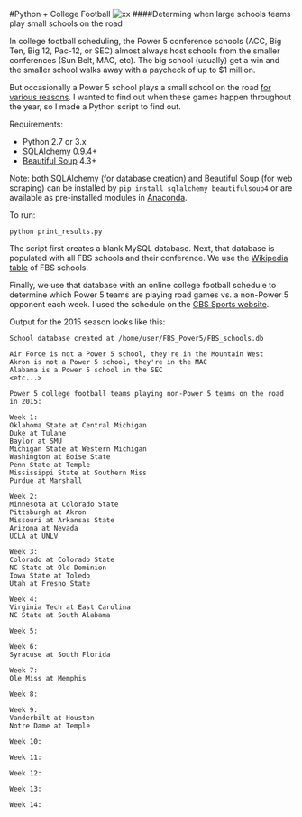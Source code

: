 #Python + College Football ![xx](http://i.imgur.com/YLw9efKt.png)
####Determing when large schools teams play small schools on the road

In college football scheduling, the Power 5 conference schools (ACC, Big Ten, Big 12, Pac-12, or SEC) almost always host schools from the smaller conferences (Sun Belt, MAC, etc).  The big school (usually) get a win and the smaller school walks away with a paycheck of up to $1 million.

But occasionally a Power 5 school plays a small school on the road [for various reasons](http://espn.go.com/blog/acc/post/_/id/74265/acc-hits-the-road-vs-group-of-5). I wanted to find out when these games happen throughout the year, so I made a Python script to find out.

Requirements: 

+ Python 2.7 or 3.x
+ [SQLAlchemy](http://www.sqlalchemy.org/) 0.9.4+
+ [Beautiful Soup](http://www.crummy.com/software/BeautifulSoup/) 4.3+

Note: both SQLAlchemy (for database creation) and Beautiful Soup (for web scraping) can be installed by `pip install sqlalchemy beautifulsoup4` or are available as pre-installed modules in [Anaconda](https://store.continuum.io/cshop/anaconda/).  

To run:

```
python print_results.py
```

The script first creates a blank MySQL database. Next, that database is populated with all FBS schools and their conference.  We use the [Wikipedia table](http://en.wikipedia.org/wiki/List_of_NCAA_Division_I_FBS_football_programs) of FBS schools.

Finally, we use that database with an online college football schedule to determine which Power 5 teams are playing road games vs. a non-Power 5 opponent each week.  I used the schedule on the [CBS Sports website](http://www.cbssports.com/collegefootball/schedules/FBS/week1).

Output for the 2015 season looks like this:

```
School database created at /home/user/FBS_Power5/FBS_schools.db

Air Force is not a Power 5 school, they're in the Mountain West
Akron is not a Power 5 school, they're in the MAC
Alabama is a Power 5 school in the SEC
<etc...>

Power 5 college football teams playing non-Power 5 teams on the road in 2015:

Week 1:
Oklahoma State at Central Michigan
Duke at Tulane
Baylor at SMU
Michigan State at Western Michigan
Washington at Boise State
Penn State at Temple
Mississippi State at Southern Miss
Purdue at Marshall
 
Week 2:
Minnesota at Colorado State
Pittsburgh at Akron
Missouri at Arkansas State
Arizona at Nevada
UCLA at UNLV
 
Week 3:
Colorado at Colorado State
NC State at Old Dominion
Iowa State at Toledo
Utah at Fresno State
 
Week 4:
Virginia Tech at East Carolina
NC State at South Alabama
 
Week 5:
 
Week 6:
Syracuse at South Florida
 
Week 7:
Ole Miss at Memphis
 
Week 8:
 
Week 9:
Vanderbilt at Houston
Notre Dame at Temple
 
Week 10:
 
Week 11:
 
Week 12:
 
Week 13:
 
Week 14:



```

